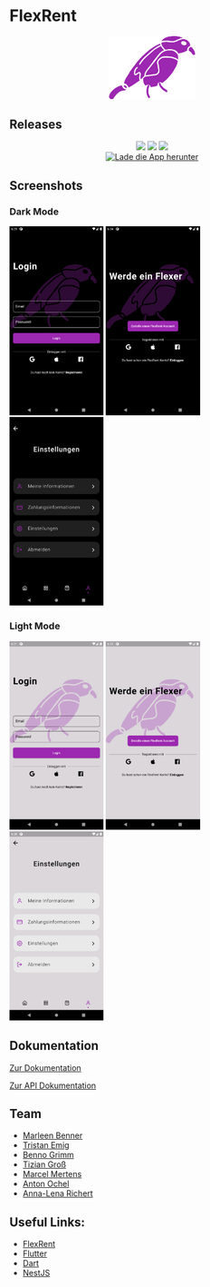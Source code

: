 # FlexRent
<p align="center">
  <img alt="Flexrent Logo" width="30%" height="auto" src="https://raw.githubusercontent.com/Multiflexxx/FlexRent/master/Logo/PNG/HighResolution/Logo_purple_no_background.png">
</p>

## Releases
<p align="center">
  <img src="https://badgen.net/github/tag/Multiflexxx/client-flex-rent/?color=purple">
  <img src="https://badgen.net/github/release/Multiflexxx/client-flex-rent/?color=pink">
  <img src="https://badgen.net/uptime-robot/day/m786242203-1d182d7e978c6d1848dd508a"><br>
  <a href="https://flexrent.multiflexxx.de/Releases/flexrent.apk"><img alt="Lade die App herunter" src="https://badgen.net/badge/Download/Lade_die_App_herunter/?color=blue"></a>
</p>

## Screenshots
### Dark Mode
<p float="left">
  <img width="33%" src="https://github.com/Multiflexxx/FlexRent/blob/master/Screenshots/login_dark.png">
  <img width="33%" src="https://github.com/Multiflexxx/FlexRent/blob/master/Screenshots/register_dark.png">
  <img width="33%" src="https://github.com/Multiflexxx/FlexRent/blob/master/Screenshots/settings_dark.png">
</p>

### Light Mode
<p float="left">  
  <img width="33%" src="https://github.com/Multiflexxx/FlexRent/blob/master/Screenshots/login_light.png">
  <img width="33%" src="https://github.com/Multiflexxx/FlexRent/blob/master/Screenshots/register_light.png">
  <img width="33%" src="https://github.com/Multiflexxx/FlexRent/blob/master/Screenshots/settings_light.png">
</p>

## Dokumentation
[Zur Dokumentation](https://github.com/Multiflexxx/FlexRent/blob/master/Dokumentation.md)

[Zur API Dokumentation](https://github.com/Multiflexxx/FlexRent/blob/master/API-Documentation.md)

## Team
- [Marleen Benner](https://github.com/MarleenBenner)
- [Tristan Emig](https://github.com/TristanMrb)
- [Benno Grimm](https://github.com/Grimmig18)
- [Tizian Groß](https://github.com/tizian123)
- [Marcel Mertens](https://github.com/NerdyStuff)
- [Anton Ochel](https://github.com/Tony1704)
- [Anna-Lena Richert](https://github.com/aalenaa)

## Useful Links:
- [FlexRent](https://flexrent.multiflexxx.de/)
- [Flutter](https://flutter.dev/)
- [Dart](https://dart.dev/)
- [NestJS](https://nestjs.com/)
